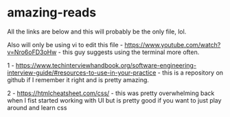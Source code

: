 # amazing-reads
All the links are below and this will probably be the only file, lol.

Also will only be using vi to edit this file - https://www.youtube.com/watch?v=Nro6oFD3oHw - this guy suggests using the terminal more often.

1 - https://www.techinterviewhandbook.org/software-engineering-interview-guide/#resources-to-use-in-your-practice - this is a repository on github if I remember it right and is pretty amazing.

2 - https://htmlcheatsheet.com/css/ - this was pretty overwhelming back when I fist started working with UI but is pretty good if you want to just play around and learn css

